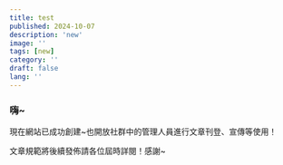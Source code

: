 ```yaml
---
title: test
published: 2024-10-07
description: 'new'
image: ''
tags: [new]
category: ''
draft: false 
lang: ''
---
```


### 嗨~
現在網站已成功創建~也開放社群中的管理人員進行文章刊登、宣傳等使用！

文章規範將後續發佈請各位屆時詳閱！感謝~
